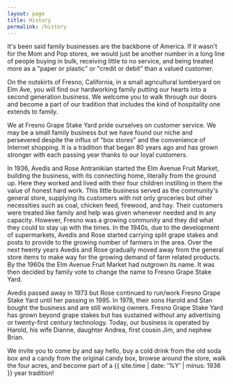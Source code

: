 ```yaml
---
layout: page
title: History
permalink: /history
---
```


It's been said family businesses are the backbone of America.
If it wasn't for the Mom and Pop stores, we would just be another number in a long line of people buying in bulk, receiving little to no service, and being treated more as a "paper or plastic" or "credit or debit" than a valued customer.

On the outskirts of Fresno, California, in a small agricultural lumberyard on Elm Ave, you will find our hardworking family putting our hearts into a second generation business.
We welcome you to walk through our doors and become a part of our tradition that includes the kind of hospitality one extends to family.

We at Fresno Grape Stake Yard pride ourselves on customer service.
We may be a small family business but we have found our niche and persevered despite the influx of "box stores" and the convenience of Internet shopping.
It is a tradition that began 80 years ago and has grown stronger with each passing year thanks to our loyal customers.

In 1936, Avedis and Rose Antranikian started the Elm Avenue Fruit Market, building the business, with its connecting home, literally from the ground up.
Here they worked and lived with their four children instilling in them the value of honest hard work.
This little business served as the community's general store, supplying its customers with not only groceries but other necessities such as coal, chicken feed, firewood, and hay.
Their customers were treated like family and help was given whenever needed and in any capacity.
However, Fresno was a growing community and they did what they could to stay up with the times.
In the 1940s, due to the development of supermarkets, Avedis and Rose started carrying split grape stakes and posts to provide to the growing number of farmers in the area.
Over the next twenty years Avedis and Rose gradually moved away from the general store items to make way for the growing demand of farm related products.
By the 1960s the Elm Avenue Fruit Market had outgrown its name.
It was then decided by family vote to change the name to Fresno Grape Stake Yard.

Avedis passed away in 1973 but Rose continued to run/work Fresno Grape Stake Yard until her passing in 1995.
In 1978, their sons Harold and Stan bought the business and are still working owners.
Fresno Grape Stake Yard has grown beyond grape stakes but has sustained without any advertising or twenty-first century technology.
Today, our business is operated by Harold, his wife Dianne, daughter Andrea, first cousin Jim, and nephew Brian.

We invite you to come by and say hello, buy a cold drink from the old soda box and a candy from the original candy box, browse around the store, walk the four acres, and become part of a {{ site.time | date: '%Y' | minus: 1936 }} year tradition!
